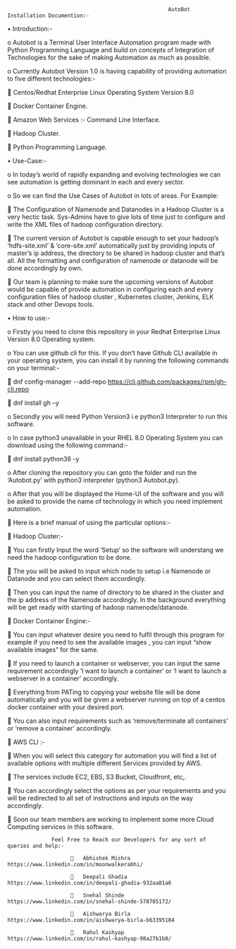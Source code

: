                                                        AutoBot Installation Documention:-
• Introduction:-

o Autobot is a Terminal User Interface Automation program made with Python Programming Language and build on concepts of Integration of Technologies for the sake of making Automation as much as possible.

o Currently Autobot Version 1.0 is having capability of providing automation to five different technologies:-

 Centos/Redhat Enterprise Linux Operating System Version 8.0

 Docker Container Engine.

 Amazon Web Services :- Command Line Interface.

 Hadoop Cluster.

 Python Programming Language.

• Use-Case:-

o In today’s world of rapidly expanding and evolving technologies we can see automation is getting dominant in each and every sector.

o So we can find the Use Cases of Autobot in lots of areas. For Example:

 The Configuration of Namenode and Datanodes in a Hadoop Cluster is a very hectic task. Sys-Admins have to give lots of time just to configure and write the XML files of hadoop configuration directory.

 The current version of Autobot is capable enough to set your hadoop’s ‘hdfs-site.xml’ & ‘core-site.xml’ automatically just by providing inputs of master’s ip address, the directory to be shared in hadoop cluster and that’s all. All the formatting and configuration of namenode or datanode will be done accordingly by own.

 Our team is planning to make sure the upcoming versions of Autobot would be capable of provide automation in configuring each and every configuration files of hadoop cluster , Kubernetes cluster, Jenkins, ELK stack and other Devops tools.

• How to use:-

o Firstly you need to clone this repository in your Redhat Enterprise Linux Version 8.0 Operating system.

o You can use github cli for this. If you don’t have Github CLI available in your operating system, you can install it by running the following commands on your terminal:-

 dnf config-manager --add-repo https://cli.github.com/packages/rpm/gh-cli.repo

 dnf install gh –y

o Secondly you will need Python Version3 i.e python3 Interpreter to run this software.

o In case python3 unavailable in your RHEL 8.0 Operating System you can download using the following command:-

 dnf install python36 -y

o After cloning the repository you can goto the folder and run the ‘Autobot.py’ with python3 interpreter (python3 Autobot.py).

o After that you will be displayed the Home-UI of the software and you will be asked to provide the name of technology in which you need implement automation.

 Here is a brief manual of using the particular options:-

 Hadoop Cluster:-

 You can firstly Input the word ‘Setup’ so the software will understang we need the hadoop configuration to be done.

 The you will be asked to input which node to setup i.e Namenode or Datanode and you can select them accordingly.

 Then you can input the name of directory to be shared in the cluster and the ip address of the Namenode accordingly. In the background everything will be get ready with starting of hadoop namenode/datanode.

 Docker Container Engine:-

 You can input whatever desire you need to fulfil through this program for example if you need to see the available images , you can input “show available images” for the same.

 If you need to launch a container or webserver, you can input the same requirement accordingly ‘I want to launch a container’ or ‘I want to launch a webserver in a container’ accordingly.

 Everything from PATing to copying your website file will be done automatically and you will be given a webserver running on top of a centos docker container with your desired port.

 You can also input requirements such as ‘remove/terminate all containers’ or ‘remove a container’ accordingly.

 AWS CLI :-

 When you will select this category for automation you will find a list of available options with multiple different Services provided by AWS.

 The services include EC2, EBS, S3 Bucket, Cloudfront, etc,.

 You can accordingly select the options as per your requirements and you will be redirected to all set of instructions and inputs on the way accordingly.

 Soon our team members are working to implement some more Cloud Computing services in this software.

                  Feel Free to Reach our Developers for any sort of queries and help:-

                        	Abhishek Mishra https://www.linkedin.com/in/moonwalkerabhi/
                                               
                        	Deepali Ghadia  https://www.linkedin.com/in/deepali-ghadia-932aa01a6

                        	Snehal Shinde  https://www.linkedin.com/in/snehal-shinde-578705172/

                        	Aishwarya Birla https://www.linkedin.com/in/aishwarya-birla-b63395184

                        	Rahul Kashyap   https://www.linkedin.com/in/rahul-kashyap-98a27b1b8/
